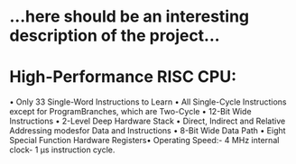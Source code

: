 # ...here should be an interesting description of the project...

# High-Performance RISC CPU:
• Only 33 Single-Word Instructions to Learn
• All Single-Cycle Instructions except for ProgramBranches, which are Two-Cycle
• 12-Bit Wide Instructions
• 2-Level Deep Hardware Stack
• Direct, Indirect and Relative Addressing modesfor Data and Instructions
• 8-Bit Wide Data Path
• Eight Special Function Hardware Registers• Operating Speed:- 4 MHz internal clock- 1 μs instruction cycle.
